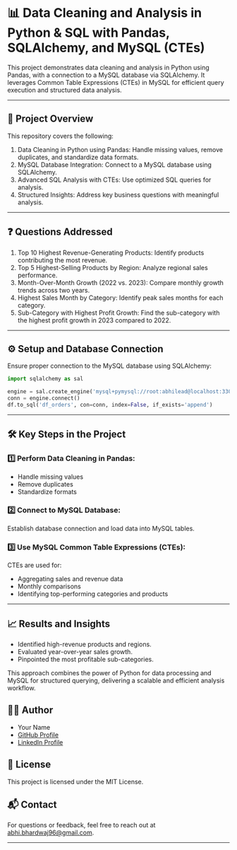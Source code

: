 # 📊 Data Cleaning and Analysis in Python & SQL with Pandas, SQLAlchemy, and MySQL (CTEs)  

This project demonstrates data cleaning and analysis in Python using Pandas, with a connection to a MySQL database via SQLAlchemy. It leverages Common Table Expressions (CTEs) in MySQL for efficient query execution and structured data analysis.

---

## 🚀 Project Overview  

This repository covers the following:  

1. Data Cleaning in Python using Pandas: Handle missing values, remove duplicates, and standardize data formats.  
2. MySQL Database Integration: Connect to a MySQL database using SQLAlchemy.  
3. Advanced SQL Analysis with CTEs: Use optimized SQL queries for analysis.  
4. Structured Insights: Address key business questions with meaningful analysis.  

---

## ❓ Questions Addressed  

1. Top 10 Highest Revenue-Generating Products: Identify products contributing the most revenue.  
2. Top 5 Highest-Selling Products by Region: Analyze regional sales performance.  
3. Month-Over-Month Growth (2022 vs. 2023): Compare monthly growth trends across two years.  
4. Highest Sales Month by Category: Identify peak sales months for each category.  
5. Sub-Category with Highest Profit Growth: Find the sub-category with the highest profit growth in 2023 compared to 2022.  

---

## ⚙️ Setup and Database Connection  

Ensure proper connection to the MySQL database using SQLAlchemy:  

```python
import sqlalchemy as sal

engine = sal.create_engine('mysql+pymysql://root:abhilead@localhost:3306/sys')
conn = engine.connect()
df.to_sql('df_orders', con=conn, index=False, if_exists='append')
```

---

## 🛠️ Key Steps in the Project  

### 1️⃣ Perform Data Cleaning in Pandas:  
- Handle missing values  
- Remove duplicates  
- Standardize formats 

### 2️⃣ Connect to MySQL Database:  
Establish database connection and load data into MySQL tables.   

### 3️⃣ Use MySQL Common Table Expressions (CTEs):  
CTEs are used for:  
- Aggregating sales and revenue data  
- Monthly comparisons  
- Identifying top-performing categories and products  

---

## 📈 Results and Insights  

- Identified high-revenue products and regions.  
- Evaluated year-over-year sales growth.  
- Pinpointed the most profitable sub-categories.  

This approach combines the power of Python for data processing and MySQL for structured querying, delivering a scalable and efficient analysis workflow.  
## 🧑‍💻 Author
- Your Name
- [GitHub Profile](https://github.com/abhishekbhardwaj-analyst)
- [LinkedIn Profile](https://linkedin.com/in/ds-abhishek)  

## 📄 License
This project is licensed under the MIT License.

## 📬 Contact
For questions or feedback, feel free to reach out at abhi.bhardwaj96@gmail.com.

---
